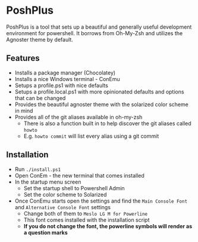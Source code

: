 # PoshPlus

PoshPlus is a tool that sets up a beautiful and generally useful development environment for powershell. It borrows from Oh-My-Zsh and utilizes the Agnoster theme by default.

## Features

- Installs a package manager (Chocolatey)
- Installs a nice Windows terminal - ConEmu
- Setups a profile.ps1 with nice defaults
- Setups a profile.local.ps1 with more opinionated defaults and options that can be changed
- Provides the beautiful agnoster theme with the solarized color scheme in mind
- Provides all of the git aliases available in oh-my-zsh
    - There is also a function built in to help discover the git aliases called `howto`
    - E.g. `howto commit` will list every alias using a git commit

## Installation
- Run `./install.ps1`
- Open ConEm - the new terminal that comes installed
- In the startup menu screen
    - Set the startup shell to Powershell Admin
    - Set the color scheme to Solarized
- Once ConEmu starts open the settings and find the `Main Console Font` and `Alternative Console Font` settings
    - Change both of them to `Meslo LG M for Powerline`
    - This font comes installed with the installation script
    - <b>If you do not change the font, the powerline symbols will render as a question marks<b>
